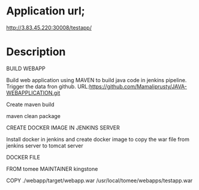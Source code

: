 # Application url;
http://3.83.45.220:30008/testapp/

# Description

BUILD WEBAPP

Build web application using MAVEN to build java code in jenkins pipeline.
Trigger the data fron github.
URL:https://github.com/Mamaliprusty/JAVA-WEBAPPLICATION.git


 Create maven build

maven clean package

CREATE DOCKER IMAGE IN JENKINS SERVER

Install docker in jenkins and create docker image to copy the war file from jenkins server to tomcat server

DOCKER FILE

FROM tomee
MAINTAINER kingstone

COPY ./webapp/target/webapp.war /usr/local/tomee/webapps/testapp.war
 


